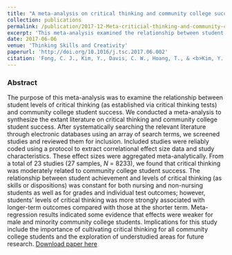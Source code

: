 ```yaml
---
title: "A meta-analysis on critical thinking and community college success"
collection: publications
permalink: /publication/2017-12-Meta-criticial-thinking-and-community-college-student-success
excerpt: 'This meta-analysis examined the relationship between student levels of critical thinking (as established via critical thinking tests) and community college student success.'
date: 2017-06-06
venue: 'Thinking Skills and Creativity'
paperurl: 'http://doi.org/10.1016/j.tsc.2017.06.002'
citation: 'Fong, C. J., Kim, Y., Davis, C. W., Hoang, T., & <b>Kim, Y. W.</b> (2017). A meta-analysis on critical thinking and community college success. <i>Thinking Skills and Creativity, 26, </i> 71-83.'
---
```

### Abstract
The purpose of this meta-analysis was to examine the relationship between student levels of critical thinking (as established via critical thinking tests) and community college student success. We conducted a meta-analysis to synthesize the extant literature on critical thinking and community college student success. After systematically searching the relevant literature through electronic databases using an array of search terms, we screened studies and reviewed them for inclusion. Included studies were reliably coded using a protocol to extract correlational effect size data and study characteristics. These effect sizes were aggregated meta-analytically. From a total of 23 studies (27 samples, _N_ = 8233), we found that critical thinking was moderately related to community college student success. The relationship between student achievement and levels of critical thinking (as skills or dispositions) was constant for both nursing and non-nursing students as well as for grades and individual test outcomes; however, students’ levels of critical thinking was more strongly associated with longer-term outcomes compared with those at the shorter term. Meta-regression results indicated some evidence that effects were weaker for male and minority community college students. Implications for this study include the importance of cultivating critical thinking for all community college students and the exploration of understudied areas for future research.
[Download paper here](https://www.sciencedirect.com/science/article/pii/S187118711630150X/pdfft?md5=fc082aec7bd4031bf971d75233db298f&pid=1-s2.0-S187118711630150X-main.pdf)